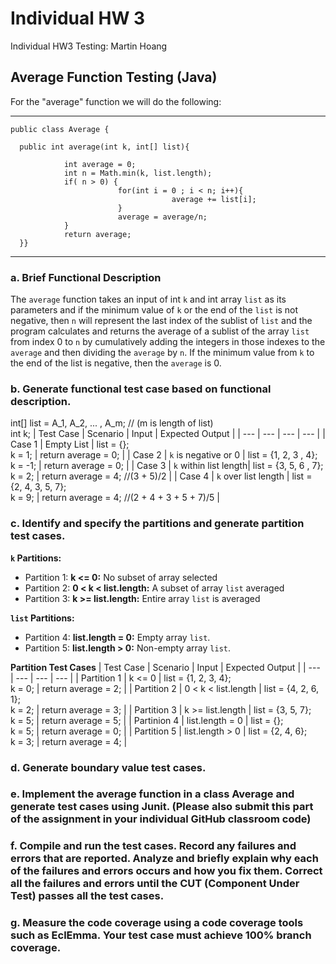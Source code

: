 # Individual HW 3
Individual HW3 Testing: Martin Hoang

## Average Function Testing (Java)

For the "average" function we will do the following:

 ------------------------------------------------------------------------------------------------------------------
    public class Average {
     
      public int average(int k, int[] list){

                int average = 0;
                int n = Math.min(k, list.length);
                if( n > 0) {
                            for(int i = 0 ; i < n; i++){
                                        average += list[i];
                            }
                            average = average/n;
                }
                return average;
      }}
-------------------------------------------------------------------------------------------------------------------
### a. Brief Functional Description
The `average` function takes an input of int `k` and int array `list` as its parameters and if the minimum value of `k` or the end of the `list` is not negative, then `n` will represent the last index of the sublist of `list` and the program calculates and returns the average of a sublist of the array `list` from index 0 to `n` by cumulatively adding the integers in those indexes to the `average` and then dividing the `average` by `n`. If the minimum value from `k` to the end of the list is negative, then the `average` is 0.

### b. Generate functional test case based on functional description.
int[] list = A_1, A_2, ... , A_m; // (m is length of list)
<br> int k;
| Test Case | Scenario | Input | Expected Output |
| --- | --- | --- | --- |
| Case 1 | Empty List | list = {}; <br> k = 1; | return average = 0; |
| Case 2 | `k` is negative or 0 | list = {1, 2, 3 , 4}; <br> k = -1; | return average = 0; |
| Case 3 | `k` within list length| list = {3, 5, 6 , 7}; <br> k = 2; | return average = 4; //(3 + 5)/2 |
| Case 4 | `k` over list length | list = {2, 4, 3, 5, 7}; <br> k = 9; | return average = 4; //(2 + 4 + 3 + 5 + 7)/5 |

### c. Identify and specify the partitions and generate partition test cases.
**`k` Partitions:**
- Partition 1: **k <= 0:** No subset of array selected
- Partition 2: **0 < k < list.length:** A subset of array `list` averaged
- Partition 3: **k >= list.length:** Entire array `list` is averaged

**`list` Partitions:**
- Partition 4: **list.length = 0:** Empty array `list`.
- Partition 5: **list.length > 0:** Non-empty array `list`.

**Partition Test Cases**
| Test Case | Scenario | Input | Expected Output |
| --- | --- | --- | --- |
| Partition 1 | k <= 0 | list = {1, 2, 3, 4}; <br> k = 0; | return average = 2; |
| Partition 2 | 0 < k < list.length | list = {4, 2, 6, 1}; <br> k = 2; | return average = 3; |
| Partition 3 | k >= list.length | list = {3, 5, 7}; <br> k = 5; | return average = 5; |
| Partinion 4 | list.length = 0 | list = {}; <br> k = 5; | return average = 0; |
| Partition 5 | list.length > 0 | list = {2, 4, 6}; <br> k = 3; | return average = 4; |

### d. Generate boundary value test cases.

### e. Implement the average function in a class Average and generate test cases using Junit. (Please also submit this part of the assignment in your individual GitHub classroom code)

### f. Compile and run the test cases. Record any failures and errors that are reported. Analyze and briefly explain why each of the failures and errors occurs and how you fix them. Correct all the failures and errors until the CUT (Component Under Test) passes all the test cases.

### g. Measure the code coverage using a code coverage tools such as EclEmma. Your test case must achieve 100% branch coverage.
